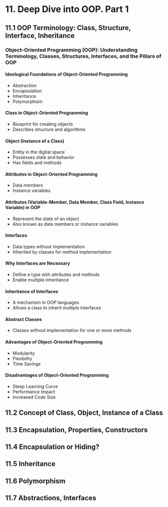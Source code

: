 # 11. Deep Dive into OOP. Part 1

## 11.1 OOP Terminology: Class, Structure, Interface, Inheritance
### Object-Oriented Programming (OOP): Understanding Terminology, Classes, Structures, Interfaces, and the Pillars of OOP
#### Ideological Foundations of Object-Oriented Programming
- Abstraction
- Encapsulation
- Inheritance
- Polymorphism

#### Class in Object-Oriented Programming
- Blueprint for creating objects
- Describes structure and algorithms

#### Object (Instance of a Class)
- Entity in the digital space
- Possesses state and behavior
- Has fields and methods
  
#### Attributes in Object-Oriented Programming
- Data members
- Instance variables

#### Attributes (Variable-Member, Data Member, Class Field, Instance Variable) in OOP
- Represent the state of an object
- Also known as data members or instance variables

#### Interfaces
- Data types without implementation
- Inherited by classes for method implementation

#### Why Interfaces are Necessary
- Define a type with attributes and methods
- Enable multiple inheritance

#### Inheritance of Interfaces
- A mechanism in OOP languages
- Allows a class to inherit multiple interfaces

#### Abstract Classes
- Classes without implementation for one or more methods

#### Advantages of Object-Oriented Programming
- Modularity
- Flexibility
- Time Savings

#### Disadvantages of Object-Oriented Programming
- Steep Learning Curve
- Performance Impact
- Increased Code Size


## 11.2 Concept of Class, Object, Instance of a Class


## 11.3 Encapsulation, Properties, Constructors


## 11.4 Encapsulation or Hiding?


## 11.5 Inheritance


## 11.6 Polymorphism


## 11.7 Abstractions, Interfaces
